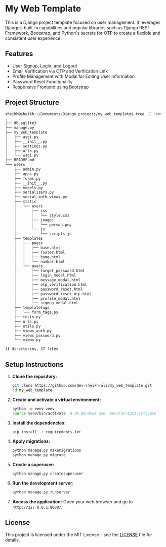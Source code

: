 # My Web Template

This is a Django project template focused on user management. It leverages Django’s built-in capabilities and popular libraries such as Django REST Framework, Bootstrap, and Python's secrets for OTP to create a flexible and consistent user experience.

## Features

- User Signup, Login, and Logout
- Email Verification via OTP and Verification Link
- Profile Management with Modal for Editing User Information
- Password Reset Functionality
- Responsive Frontend using Bootstrap

## Project Structure

```bash
sheikh@sheikh:~/Documents/Django_projects/my_web_template$ tree -I 'env|__pycache__|migrations|venv|staticfiles'
.
├── db.sqlite3
├── manage.py
├── my_web_template
│   ├── asgi.py
│   ├── __init__.py
│   ├── settings.py
│   ├── urls.py
│   └── wsgi.py
├── README.md
└── users
    ├── admin.py
    ├── apps.py
    ├── forms.py
    ├── __init__.py
    ├── models.py
    ├── serializers.py
    ├── social_auth_views.py
    ├── static
    │   └── users
    │       ├── css
    │       │   └── style.css
    │       ├── images
    │       │   └── person.png
    │       └── js
    │           └── scripts.js
    ├── templates
    │   ├── pages
    │   │   ├── base.html
    │   │   ├── footer.html
    │   │   ├── home.html
    │   │   └── navbar.html
    │   └── users
    │       ├── forgot_password.html
    │       ├── login_modal.html
    │       ├── message_modal.html
    │       ├── otp_verification.html
    │       ├── password_reset.html
    │       ├── password_reset_otp.html
    │       ├── profile_modal.html
    │       └── signup_modal.html
    ├── templatetags
    │   └── form_tags.py
    ├── tests.py
    ├── urls.py
    ├── utils.py
    ├── views_auth.py
    ├── views_password.py
    └── views.py

11 directories, 37 files

```

## Setup Instructions

1. **Clone the repository:**
    ```bash
    git clone https://github.com/dev-sheikh-ali/my_web_template.git
    cd my_web_template
    ```

2. **Create and activate a virtual environment:**
    ```bash
    python -m venv venv
    source venv/bin/activate  # On Windows use `venv\Scripts\activate`
    ```

3. **Install the dependencies:**
    ```bash
    pip install -r requirements.txt
    ```

4. **Apply migrations:**
    ```bash
    python manage.py makemigrations
    python manage.py migrate
    ```

5. **Create a superuser:**
    ```bash
    python manage.py createsuperuser
    ```

6. **Run the development server:**
    ```bash
    python manage.py runserver
    ```

7. **Access the application:**
    Open your web browser and go to `http://127.0.0.1:8000/`.


## License

This project is licensed under the MIT License - see the [LICENSE](LICENSE) file for details.